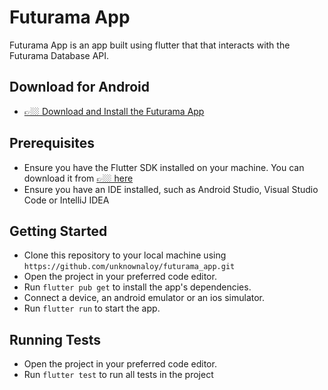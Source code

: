 # Futurama App

Futurama App is an app built using flutter that that interacts with the Futurama Database API.

## Download for Android
- [👉🏼 Download and Install the Futurama App](https://github.com/unknownaloy/futurama_app/raw/main/apk/futurama_app.apk)

## Prerequisites
- Ensure you have the Flutter SDK installed on your machine. You can download it from [👉🏼 here](https://docs.flutter.dev/get-started/install)
- Ensure you have an IDE installed, such as Android Studio, Visual Studio Code or IntelliJ IDEA

## Getting Started
- Clone this repository to your local machine using `https://github.com/unknownaloy/futurama_app.git`
- Open the project in your preferred code editor.
- Run `flutter pub get` to install the app's dependencies.
- Connect a device, an android emulator or an ios simulator.
- Run `flutter run` to start the app.

## Running Tests
- Open the project in your preferred code editor.
- Run `flutter test` to run all tests in the project
